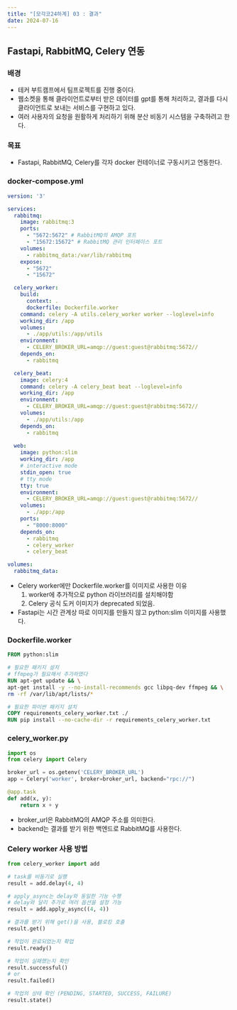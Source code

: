 ```yaml
---
title: "[모각코24하계] 03 : 결과"
date: 2024-07-16
---
```


## Fastapi, RabbitMQ, Celery 연동

### 배경
- 테커 부트캠프에서 팀프로젝트를 진행 중이다.
- 웹소켓을 통해 클라이언트로부터 받은 데이터를 gpt를 통해 처리하고, 결과를 다시 클라이언트로 보내는 서비스를 구현하고 있다.
- 여러 사용자의 요청을 원활하게 처리하기 위해 분산 비동기 시스템을 구축하려고 한다.

### 목표
- Fastapi, RabbitMQ, Celery를 각자 docker 컨테이너로 구동시키고 연동한다.

### docker-compose.yml
```yaml
version: '3'

services:
  rabbitmq:
    image: rabbitmq:3
    ports:
      - "5672:5672" # RabbitMQ의 AMQP 포트
      - "15672:15672" # RabbitMQ 관리 인터페이스 포트
    volumes:
      - rabbitmq_data:/var/lib/rabbitmq
    expose:
      - "5672"
      - "15672"

  celery_worker:
    build:
      context: .
      dockerfile: Dockerfile.worker
    command: celery -A utils.celery_worker worker --loglevel=info
    working_dir: /app
    volumes:
      - ./app/utils:/app/utils
    environment:
      - CELERY_BROKER_URL=amqp://guest:guest@rabbitmq:5672//
    depends_on:
      - rabbitmq

  celery_beat:
    image: celery:4
    command: celery -A celery_beat beat --loglevel=info
    working_dir: /app
    environment:
      - CELERY_BROKER_URL=amqp://guest:guest@rabbitmq:5672//
    volumes:
      - ./app/utils:/app
    depends_on:
      - rabbitmq
  
  web:
    image: python:slim
    working_dir: /app
    # interactive mode
    stdin_open: true
    # tty mode
    tty: true
    environment:
      - CELERY_BROKER_URL=amqp://guest:guest@rabbitmq:5672//
    volumes:
      - ./app:/app
    ports:
      - "8000:8000"
    depends_on:
      - rabbitmq
      - celery_worker
      - celery_beat

volumes:
  rabbitmq_data:
```
- Celery worker에만 Dockerfile.worker를 이미지로 사용한 이유
    1. worker에 추가적으로 python 라이브러리를 설치해야함
    2. Celery 공식 도커 이미지가 deprecated 되었음.
- Fastapi는 시간 관계상 따로 이미지를 만들지 않고 python:slim 이미지를 사용했다.

### Dockerfile.worker
```dockerfile
FROM python:slim

# 필요한 패키지 설치
# ffmpeg가 필요해서 추가하였다
RUN apt-get update && \
apt-get install -y --no-install-recommends gcc libpq-dev ffmpeg && \
rm -rf /var/lib/apt/lists/*

# 필요한 파이썬 패키지 설치
COPY requirements_celery_worker.txt ./
RUN pip install --no-cache-dir -r requirements_celery_worker.txt
```

### celery_worker.py
```python
import os
from celery import Celery

broker_url = os.getenv('CELERY_BROKER_URL')
app = Celery('worker', broker=broker_url, backend="rpc://")

@app.task
def add(x, y):
    return x + y
```
- broker_url은 RabbitMQ의 AMQP 주소를 의미한다.
- backend는 결과를 받기 위한 백엔드로 RabbitMQ를 사용한다.

### Celery worker 사용 방법
```python
from celery_worker import add

# task를 비동기로 실행
result = add.delay(4, 4)

# apply_async는 delay와 동일한 기능 수행
# delay와 달리 추가로 여러 옵션을 설정 가능
result = add.apply_async((4, 4))

# 결과를 받기 위해 get()을 사용, 블로킹 호출
result.get()

# 작업이 완료되었는지 확업
result.ready()

# 작업이 실패했는지 확인
result.successful()
# or
result.failed()

# 작업의 상태 확인 (PENDING, STARTED, SUCCESS, FAILURE)
result.state()
```
